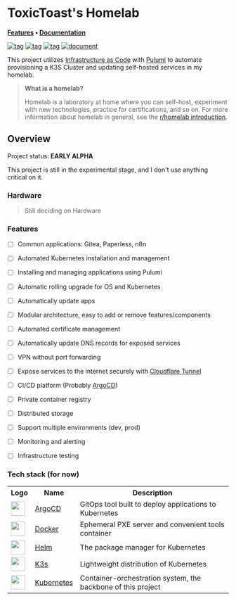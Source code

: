 # ToxicToast's Homelab

**[Features](#features) • [Documentation](https://homelab.toxictoast.de)**

[![tag](https://img.shields.io/github/v/tag/toxictoast/ToxicTV?style=flat-square&logo=semver&logoColor=white)](https://github.com/toxictoast/ToxicTV/tags)
[![tag](https://img.shields.io/github/v/tag/toxictoast/IaC?style=flat-square&logo=semver&logoColor=white)](https://github.com/toxictoast/IaC/tags)
[![tag](https://img.shields.io/github/v/tag/toxictoast/homelab?style=flat-square&logo=semver&logoColor=white)](https://github.com/toxictoast/homelab/tags)
[![document](https://img.shields.io/website?label=document&logo=gitbook&logoColor=white&style=flat-square&url=https%3A%2F%2Fhomelab.toxictoast.de)](https://homelab.toxictoast.de)


This project utilizes [Infrastructure as Code](https://en.wikipedia.org/wiki/Infrastructure_as_code) with [Pulumi](https://www.pulumi.com) to automate provisioning a K3S Cluster and updating self-hosted services in my homelab. 

> **What is a homelab?**
>
> Homelab is a laboratory at home where you can self-host, experiment with new technologies, practice for certifications, and so on.
> For more information about homelab in general, see the [r/homelab introduction](https://www.reddit.com/r/homelab/wiki/introduction).

## Overview

Project status: **EARLY ALPHA**

This project is still in the experimental stage, and I don't use anything critical on it.

### Hardware

> Still deciding on Hardware

### Features

- [ ] Common applications: Gitea, Paperless, n8n
- [ ] Automated Kubernetes installation and management
- [ ] Installing and managing applications using Pulumi
- [ ] Automatic rolling upgrade for OS and Kubernetes
- [ ] Automatically update apps
- [ ] Modular architecture, easy to add or remove features/components
- [ ] Automated certificate management
- [ ] Automatically update DNS records for exposed services
- [ ] VPN without port forwarding
- [ ] Expose services to the internet securely with [Cloudflare Tunnel](https://www.cloudflare.com/products/tunnel/)
- [ ] CI/CD platform (Probably [ArgoCD](https://argoproj.github.io/cd/))
- [ ] Private container registry
- [ ] Distributed storage
- [ ] Support multiple environments (dev, prod)
- [ ] Monitoring and alerting
- [ ] Infrastructure testing


### Tech stack (for now)

<table>
    <tr>
        <th>Logo</th>
        <th>Name</th>
        <th>Description</th>
    </tr>
    <tr>
        <td><img width="32" src="https://cncf-branding.netlify.app/img/projects/argo/icon/color/argo-icon-color.svg"></td>
        <td><a href="https://argoproj.github.io/cd">ArgoCD</a></td>
        <td>GitOps tool built to deploy applications to Kubernetes</td>
    </tr>
    <tr>
        <td><img width="32" src="https://www.docker.com/wp-content/uploads/2022/03/Moby-logo.png"></td>
        <td><a href="https://www.docker.com">Docker</a></td>
        <td>Ephemeral PXE server and convenient tools container</td>
    </tr>
    <tr>
        <td><img width="32" src="https://cncf-branding.netlify.app/img/projects/helm/icon/color/helm-icon-color.svg"></td>
        <td><a href="https://helm.sh">Helm</a></td>
        <td>The package manager for Kubernetes</td>
    </tr>
    <tr>
        <td><img width="32" src="https://cncf-branding.netlify.app/img/projects/k3s/icon/color/k3s-icon-color.svg"></td>
        <td><a href="https://k3s.io">K3s</a></td>
        <td>Lightweight distribution of Kubernetes</td>
    </tr>
    <tr>
        <td><img width="32" src="https://cncf-branding.netlify.app/img/projects/kubernetes/icon/color/kubernetes-icon-color.svg"></td>
        <td><a href="https://kubernetes.io">Kubernetes</a></td>
        <td>Container-orchestration system, the backbone of this project</td>
    </tr>
</table>